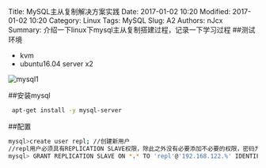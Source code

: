 Title: MySQL主从复制解决方案实践
Date: 2017-01-02 10:20
Modified: 2017-01-02 10:20
Category: Linux
Tags: MySQL
Slug: A2
Authors: nJcx
Summary: 介绍一下linux下mysql主从复制搭建过程，记录一下学习过程
##测试环境
- kvm
- ubuntu16.04 server x2

![mysql1](../images/mysql1.png)

##安装mysql
```bash
 apt-get install -y mysql-server

```
##配置
```bash
mysql>create user repl; //创建新用户
//repl用户必须具有REPLICATION SLAVE权限，除此之外没有必要添加不必要的权限，密码为mysql。说明一下192.168.0.%，这个配置是指明repl用户所在服务器，这里%是通配符，表示192.168.0.0-192.168.0.255的Server都可以以repl用户登陆主服务器。当然你也可以指定固定Ip。
mysql> GRANT REPLICATION SLAVE ON *.* TO 'repl'@'192.168.122.%' IDENTIFIED BY '123456';

```


